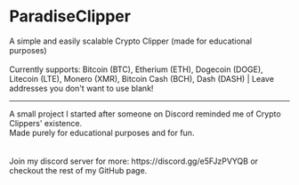 # ParadiseClipper
A simple and easily scalable Crypto Clipper (made for educational purposes)
<br>
<br>
Currently supports: Bitcoin (BTC), Etherium (ETH), Dogecoin (DOGE), Litecoin (LTE), Monero (XMR), Bitcoin Cash (BCH), Dash (DASH) | Leave addresses you don't want to use blank!
<hr>
A small project I started after someone on Discord reminded me of Crypto Clippers' existence.
<br>
Made purely for educational purposes and for fun.
<br>
<br>
<br>
Join my discord server for more: https://discord.gg/e5FJzPVYQB
or checkout the rest of my GitHub page.
